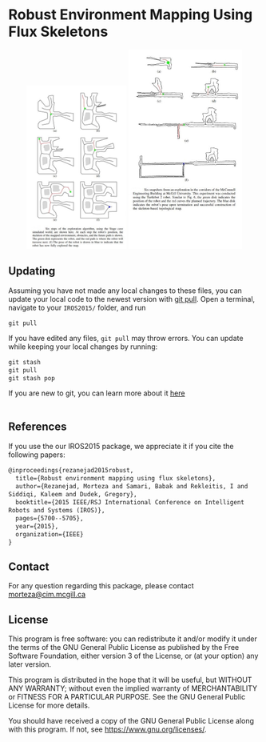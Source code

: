 # Robust Environment Mapping Using Flux Skeletons

<p align = "center">
<img src='iros_image1.JPG' width=40%/> <img src='iros_image2.JPG' width=45%/> </p>




## Updating
Assuming you have not made any local changes to these files, you can update your local code to the newest version with [git pull](https://git-scm.com/docs/git-pull).
Open a terminal, navigate to your `IROS2015/` folder, and run
```
git pull
```

If you have edited any files, `git pull` may throw errors. You can update while keeping your local changes by running:
```
git stash
git pull
git stash pop
```

If you are new to git, you can learn more about it [here](https://git-scm.com/doc)
<br>
<br>

## References
If you use the our IROS2015 package, we appreciate it if you cite the following papers:

```
@inproceedings{rezanejad2015robust,
  title={Robust environment mapping using flux skeletons},
  author={Rezanejad, Morteza and Samari, Babak and Rekleitis, I and Siddiqi, Kaleem and Dudek, Gregory},
  booktitle={2015 IEEE/RSJ International Conference on Intelligent Robots and Systems (IROS)},
  pages={5700--5705},
  year={2015},
  organization={IEEE}
}
```

## Contact
For any question regarding this package, please contact morteza@cim.mcgill.ca

## License
This program is free software: you can redistribute it and/or modify
it under the terms of the GNU General Public License as published by
the Free Software Foundation, either version 3 of the License, or
(at your option) any later version.

This program is distributed in the hope that it will be useful,
but WITHOUT ANY WARRANTY; without even the implied warranty of
MERCHANTABILITY or FITNESS FOR A PARTICULAR PURPOSE.  See the
GNU General Public License for more details.

You should have received a copy of the GNU General Public License
along with this program.  If not, see <https://www.gnu.org/licenses/>.
